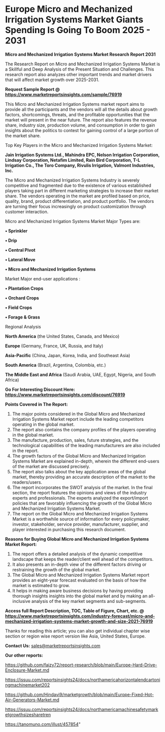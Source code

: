 # Europe Micro and Mechanized Irrigation Systems Market Giants Spending Is Going To Boom 2025 - 2031

<strong>Micro and Mechanized Irrigation Systems Market Research Report 2031</strong>

The Research Report on Micro and Mechanized Irrigation Systems Market is a Skillful and Deep Analysis of the Present Situation and Challenges. This research report also analyzes other important trends and market drivers that will affect market growth over 2025-2031.

<strong>Request Sample Report @ <a href=https://www.marketreportsinsights.com/sample/76919>https://www.marketreportsinsights.com/sample/76919</a></strong>

This Micro and Mechanized Irrigation Systems market report aims to provide all the participants and the vendors will all the details about growth factors, shortcomings, threats, and the profitable opportunities that the market will present in the near future. The report also features the revenue share, industry size, production volume, and consumption in order to gain insights about the politics to contest for gaining control of a large portion of the market share.

Top Key Players in the Micro and Mechanized Irrigation Systems Market:

<strong>Jain Irrigation Systems Ltd., Mahindra EPC, Nelson Irrigation Corporation, Lindsay Corporation, Netafim Limited, Rain Bird Corporation, T-L Irrigation Co., The Toro Company, Rivulis Irrigation, Valmont Industries, Inc.</strong>

The Micro and Mechanized Irrigation Systems Industry is severely competitive and fragmented due to the existence of various established players taking part in different marketing strategies to increase their market share. The vendors operating in the market are profiled based on price, quality, brand, product differentiation, and product portfolio. The vendors are turning their focus increasingly on product customization through customer interaction.

Micro and Mechanized Irrigation Systems Market Major Types are:

<strong>• Sprinkler

• Drip

• Central Pivot

• Lateral Move

• Micro and Mechanized Irrigation Systems</strong>

Market Major end-user applications :

<strong>• Plantation Crops

• Orchard Crops

• Field Crops

• Forage & Grass</strong>

Regional Analysis

</u><strong><b>North America</b></strong> (the United States, Canada, and Mexico)

<strong><b>Europe </b></strong>(Germany, France, UK, Russia, and Italy)

<strong><b>Asia-Pacific</b></strong> (China, Japan, Korea, India, and Southeast Asia)

<strong><b>South America</b></strong> (Brazil, Argentina, Colombia, etc.)

<strong><b>The Middle East and Africa</b></strong> (Saudi Arabia, UAE, Egypt, Nigeria, and South Africa)

<strong>Go For Interesting Discount Here: <a href=https://www.marketreportsinsights.com/discount/76919>https://www.marketreportsinsights.com/discount/76919</a></strong>

<strong>Points Covered in The Report:</strong>
<ol>
  <li>The major points considered in the Global Micro and Mechanized Irrigation Systems Market report include the leading competitors operating in the global market.</li>
  <li>The report also contains the company profiles of the players operating in the global market.</li>
  <li>The manufacture, production, sales, future strategies, and the technological capabilities of the leading manufacturers are also included in the report.</li>
  <li>The growth factors of the Global Micro and Mechanized Irrigation Systems Market are explained in-depth, wherein the different end-users of the market are discussed precisely.</li>
  <li>The report also talks about the key application areas of the global market, thereby providing an accurate description of the market to the readers/users.</li>
  <li>The report incorporates the SWOT analysis of the market. In the final section, the report features the opinions and views of the industry experts and professionals. The experts analyzed the export/import policies that are favorably influencing the growth of the Global Micro and Mechanized Irrigation Systems Market.</li>
  <li>The report on the Global Micro and Mechanized Irrigation Systems Market is a worthwhile source of information for every policymaker, investor, stakeholder, service provider, manufacturer, supplier, and player interested in purchasing this research document.</li>
</ol>
<strong>Reasons for Buying Global Micro and Mechanized Irrigation Systems Market Report:</strong>

<ol>
  <li>The report offers a detailed analysis of the dynamic competitive landscape that keeps the reader/client well ahead of the competitors.</li>
  <li>It also presents an in-depth view of the different factors driving or restraining the growth of the global market.</li>
  <li>The Global Micro and Mechanized Irrigation Systems Market report provides an eight-year forecast evaluated on the basis of how the market is estimated to grow.</li>
  <li>It helps in making aware business decisions by having providing thorough insights insights into the global market and by making an all-inclusive analysis of the key market segments and sub-segments.</li>
</ol>
<strong>Access full Report Description, TOC, Table of Figure, Chart, etc. @ <a href=https://www.marketreportsinsights.com/industry-forecast/micro-and-mechanized-irrigation-systems-market-growth-and-size-2021-76919>https://www.marketreportsinsights.com/industry-forecast/micro-and-mechanized-irrigation-systems-market-growth-and-size-2021-76919</a></strong>


Thanks for reading this article; you can also get individual chapter wise section or region wise report version like Asia, United States, Europe.

<strong>Contact Us:</strong>
sales@marketreportsinsights.com

<strong>Our other reports:</strong>

<a href=https://github.com/faizy72/report-research/blob/main/Europe-Hard-Drive-Enclosure-Market.md>https://github.com/faizy72/report-research/blob/main/Europe-Hard-Drive-Enclosure-Market.md</a>

<a href=https://issuu.com/reportsinsights24/docs/northamericahorizontalendcartoningmachinemarket202>https://issuu.com/reportsinsights24/docs/northamericahorizontalendcartoningmachinemarket202</a>

<a href=https://github.com/Hindavi9/marketgrowth/blob/main/Europe-Fixed-Hot-Air-Generators-Market.md>https://github.com/Hindavi9/marketgrowth/blob/main/Europe-Fixed-Hot-Air-Generators-Market.md</a>

<a href=https://issuu.com/reportsinsights24/docs/northamericamachinesafetymarketgrowthsizesharetren>https://issuu.com/reportsinsights24/docs/northamericamachinesafetymarketgrowthsizesharetren</a>

<a href=https://tanomuno.com/illust/457854>https://tanomuno.com/illust/457854</a>"
